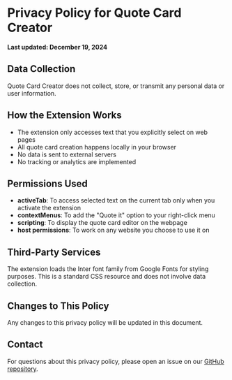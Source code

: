 # Privacy Policy for Quote Card Creator

**Last updated: December 19, 2024**

## Data Collection
Quote Card Creator does not collect, store, or transmit any personal data or user information.

## How the Extension Works
- The extension only accesses text that you explicitly select on web pages
- All quote card creation happens locally in your browser
- No data is sent to external servers
- No tracking or analytics are implemented

## Permissions Used
- **activeTab**: To access selected text on the current tab only when you activate the extension
- **contextMenus**: To add the "Quote it" option to your right-click menu
- **scripting**: To display the quote card editor on the webpage
- **host permissions**: To work on any website you choose to use it on

## Third-Party Services
The extension loads the Inter font family from Google Fonts for styling purposes. This is a standard CSS resource and does not involve data collection.

## Changes to This Policy
Any changes to this privacy policy will be updated in this document.

## Contact
For questions about this privacy policy, please open an issue on our [GitHub repository](https://github.com/prateekkeshari/quotemate). 